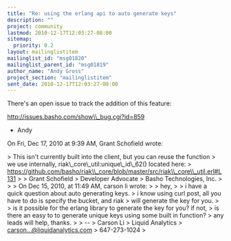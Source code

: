 ```yaml
---
title: "Re: using the erlang api to auto generate keys"
description: ""
project: community
lastmod: 2010-12-17T12:03:27-08:00
sitemap:
  priority: 0.2
layout: mailinglistitem
mailinglist_id: "msg01820"
mailinglist_parent_id: "msg01819"
author_name: "Andy Gross"
project_section: "mailinglistitem"
sent_date: 2010-12-17T12:03:27-08:00
---
```



There's an open issue to track the addition of this feature:

http://issues.basho.com/show\\_bug.cgi?id=859

- Andy


On Fri, Dec 17, 2010 at 9:39 AM, Grant Schofield  wrote:

&gt; This isn't currently built into the client, but you can reuse the function
&gt; we use internally, riak\\_core\\_util:unique\\_id\\_62() located here:
&gt; https://github.com/basho/riak\\_core/blob/master/src/riak\\_core\\_util.erl#L131
&gt;
&gt; Grant Schofield
&gt; Developer Advocate
&gt; Basho Technologies, Inc.
&gt;
&gt; 
&gt; On Dec 15, 2010, at 11:49 AM, carson li wrote:
&gt;
&gt; hey,
&gt;
&gt; i have a quick question about auto generating keys.
&gt; i know using curl post, all you have to do is specify the bucket, and riak
&gt; will generate the key for you.
&gt;
&gt; is it possible for the erlang library to generate the key for you? if not,
&gt; is there an easy to to generate unique keys using some built in function?
&gt; any leads will help, thanks.
&gt;
&gt; --
&gt; Carson Li
&gt; Liquid Analytics
&gt; carson...@liquidanalytics.com
&gt; 647-273-1024
&gt;
